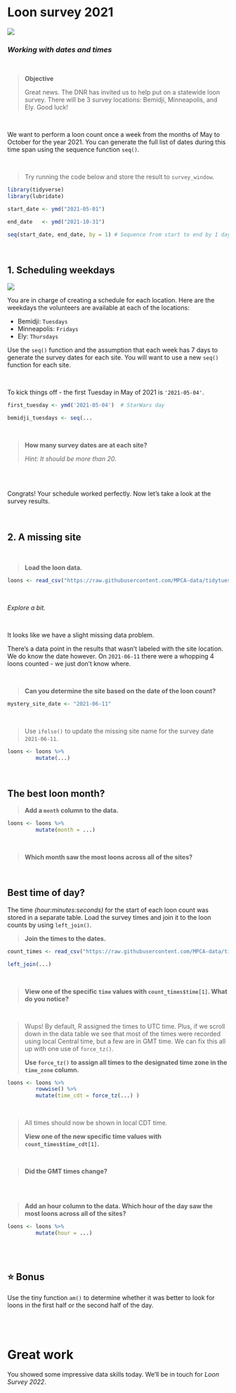 Loon survey 2021
================

![](https://abcbirds.org/wp-content/uploads/2020/03/common-loon-for-blog.jpg)

### *Working with dates and times*

<br>

> **Objective**
> 
> Great news. The DNR has invited us to help put on a statewide loon
> survey. There will be 3 survey locations: Bemidji, Minneapolis, and
> Ely. Good luck!

<br>

We want to perform a loon count once a week from the months of May to
October for the year 2021. You can generate the full list of dates
during this time span using the sequence function `seq()`.

<br>

> Try running the code below and store the result to `survey_window`.

``` r
library(tidyverse)
library(lubridate)

start_date <- ymd("2021-05-01")

end_date   <- ymd("2021-10-31")

seq(start_date, end_date, by = 1) # Sequence from start to end by 1 day
```

<br>

## 1. Scheduling weekdays

![](https://cdn.iconscout.com/icon/free/png-128/calendar-1562-518053.png)

You are in charge of creating a schedule for each location. Here are the
weekdays the volunteers are available at each of the locations:

  - Bemidji: `Tuesdays`
  - Minneapolis: `Fridays`
  - Ely: `Thursdays`

Use the `seq()` function and the assumption that each week has 7 days to
generate the survey dates for each site. You will want to use a new
`seq()` function for each site.

<br>

To kick things off - the first Tuesday in May of 2021 is `'2021-05-04'`.

``` r
first_tuesday <- ymd('2021-05-04')  # StarWars day

bemidji_tuesdays <- seq(...
```

<br>

> **How many survey dates are at each site?**
> 
> *Hint: It should be more than 20.*

<br>
<br>

Congrats\! Your schedule worked perfectly. Now let’s take a look at the
survey results.

<br>

## 2. A missing site

<br>

> **Load the loon data.**

``` r
loons <- read_csv("https://raw.githubusercontent.com/MPCA-data/tidytuesdays/master/show-n-tell/dates/loon_survey_fake_data.csv")   
```
<br>

*Explore a bit.*

<br>

It looks like we have a slight missing data problem.

There’s a data point in the results that wasn’t labeled with the site
location. We do know the date however. On `2021-06-11` there were a
whopping 4 loons counted - we just don’t know where.

<br>

> **Can you determine the site based on the date of the loon count?**

``` r
mystery_site_date <- "2021-06-11"
```

<br>

> Use `ifelse()` to update the missing site name for the
> survey date `2021-06-11`.

``` r
loons <- loons %>%
         mutate(...)  
```


<br>

## The best loon month?

> **Add a `month` column to the data.**

``` r
loons <- loons %>%
         mutate(month = ...)
```

<br>

> **Which month saw the most loons across all of the sites?**

<br>

## Best time of day?

The time _(hour:minutes:seconds)_ for the start of each loon count was stored in 
a separate table. Load the survey times and join it to the loon counts by using `left_join()`.

> **Join the times to the dates.**

``` r
count_times <- read_csv("https://raw.githubusercontent.com/MPCA-data/tidytuesdays/master/show-n-tell/dates/loon_survey_fake_times.csv")

left_join(...)
```
<br>

> **View one of the specific `time` values with `count_times$time[1]`. What do you notice?**

<br>

> Wups! By default, R assigned the times to UTC time. Plus, if we scroll down in the data table we see that most of the times were recorded using local Central time, but a few are in GMT time. We can fix this all up with one use of `force_tz()`.
> 
> **Use `force_tz()` to assign all times to the designated time zone in the `time_zone` column.**

``` r
loons <- loons %>%
         rowwise() %>%
         mutate(time_cdt = force_tz(...) )
```

<br>


> All times should now be shown in local CDT time.
>
> **View one of the new specific time values with `count_times$time_cdt[1]`.**

<br>

> **Did the GMT times change?**

<br><br>

> **Add an hour column to the data. Which hour of the day saw the most
> loons across all of the sites?**

``` r
loons <- loons %>%
         mutate(hour = ...)
```


<br><br>

## :star: Bonus 

Use the tiny function `am()` to determine whether it was
better to look for loons in the first half or the second half of the day.

<br><br>

# Great work

You showed some impressive data skills today. We’ll be in touch for *Loon Survey 2022*.

##
